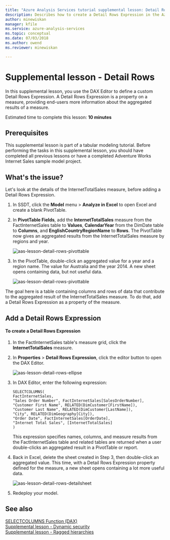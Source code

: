 ```yaml
---
title: "Azure Analysis Services tutorial supplemental lesson: Detail Rows | Microsoft Docs"
description: Describes how to create a Detail Rows Expression in the Azure Analysis Services tutorial.
author: minewiskan
manager: kfile
ms.service: azure-analysis-services
ms.topic: conceptual
ms.date: 07/03/2018
ms.author: owend
ms.reviewer: minewiskan

---
```

# Supplemental lesson - Detail Rows

In this supplemental lesson, you use the DAX Editor to define a custom Detail Rows Expression. A Detail Rows Expression is a property on a measure, providing end-users more information about the aggregated results of a measure. 
  
Estimated time to complete this lesson: **10 minutes**  
  
## Prerequisites  
This supplemental lesson is part of a tabular modeling tutorial. Before performing the tasks in this supplemental lesson, you should have completed all previous lessons or have a completed Adventure Works Internet Sales sample model project.  
  
## What's the issue?
Let's look at the details of the InternetTotalSales measure, before adding a Detail Rows Expression.

1.  In SSDT, click the **Model** menu > **Analyze in Excel** to open Excel and create a blank PivotTable.
  
2.  In **PivotTable Fields**, add the **InternetTotalSales** measure from the FactInternetSales table to **Values**, **CalendarYear** from the DimDate table to **Columns**, and **EnglishCountryRegionName** to **Rows**. The PivotTable now gives an aggregated results from the InternetTotalSales measure by regions and year. 

    ![aas-lesson-detail-rows-pivottable](../tutorials/media/aas-lesson-detail-rows-pivottable.png)

3. In the PivotTable, double-click an aggregated value for a year and a region name. The value for Australia and the year 2014. A new sheet opens containing data, but not useful data.

    ![aas-lesson-detail-rows-pivottable](../tutorials/media/aas-lesson-detail-rows-sheet.png)
  
The goal here is a table containing columns and rows of data that contribute to the aggregated result of the InternetTotalSales measure. To do that, add a Detail Rows Expression as a property of the measure.

## Add a Detail Rows Expression

#### To create a Detail Rows Expression 
  
1. In the FactInternetSales table's measure grid, click the **InternetTotalSales** measure. 

2. In **Properties** > **Detail Rows Expression**, click the editor button to open the DAX Editor.

    ![aas-lesson-detail-rows-ellipse](../tutorials/media/aas-lesson-detail-rows-ellipse.png)

3. In DAX Editor, enter the following expression:

    ```
    SELECTCOLUMNS(
	FactInternetSales,
	"Sales Order Number", FactInternetSales[SalesOrderNumber],
	"Customer First Name", RELATED(DimCustomer[FirstName]),
	"Customer Last Name", RELATED(DimCustomer[LastName]),
	"City", RELATED(DimGeography[City]),
	"Order Date", FactInternetSales[OrderDate],
	"Internet Total Sales", [InternetTotalSales]
    )

    ```

    This expression specifies names, columns, and measure results from the FactInternetSales table and related tables are returned when a user double-clicks an aggregated result in a PivotTable or report.

4. Back in Excel, delete the sheet created in Step 3, then double-click an aggregated value. This time, with a Detail Rows Expression property defined for the measure, a new sheet opens containing a lot more useful data.

    ![aas-lesson-detail-rows-detailsheet](../tutorials/media/aas-lesson-detail-rows-detailsheet.png)

5. Redeploy your model.

  
## See also  

[SELECTCOLUMNS Function (DAX)](https://msdn.microsoft.com/library/mt761759.aspx)   
[Supplemental lesson - Dynamic security](../tutorials/aas-supplemental-lesson-dynamic-security.md)   
[Supplemental lesson - Ragged hierarchies](../tutorials/aas-supplemental-lesson-ragged-hierarchies.md)   
 